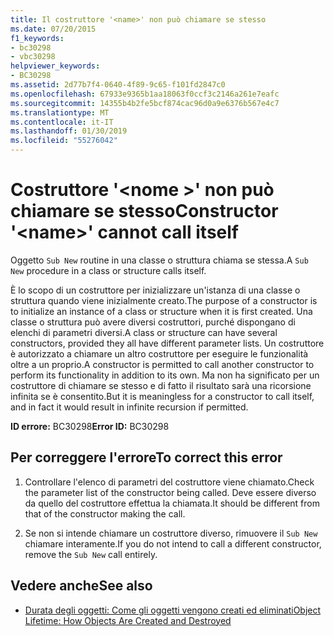 ```yaml
---
title: Il costruttore '<name>' non può chiamare se stesso
ms.date: 07/20/2015
f1_keywords:
- bc30298
- vbc30298
helpviewer_keywords:
- BC30298
ms.assetid: 2d77b7f4-0640-4f89-9c65-f101fd2847c0
ms.openlocfilehash: 67933e9365b1aa18063f0ccf3c2146a261e7eafc
ms.sourcegitcommit: 14355b4b2fe5bcf874cac96d0a9e6376b567e4c7
ms.translationtype: MT
ms.contentlocale: it-IT
ms.lasthandoff: 01/30/2019
ms.locfileid: "55276042"
---
```

# <a name="constructor-name-cannot-call-itself"></a><span data-ttu-id="3ac84-102">Costruttore '\<nome >' non può chiamare se stesso</span><span class="sxs-lookup"><span data-stu-id="3ac84-102">Constructor '\<name>' cannot call itself</span></span>
<span data-ttu-id="3ac84-103">Oggetto `Sub New` routine in una classe o struttura chiama se stessa.</span><span class="sxs-lookup"><span data-stu-id="3ac84-103">A `Sub New` procedure in a class or structure calls itself.</span></span>  
  
 <span data-ttu-id="3ac84-104">È lo scopo di un costruttore per inizializzare un'istanza di una classe o struttura quando viene inizialmente creato.</span><span class="sxs-lookup"><span data-stu-id="3ac84-104">The purpose of a constructor is to initialize an instance of a class or structure when it is first created.</span></span> <span data-ttu-id="3ac84-105">Una classe o struttura può avere diversi costruttori, purché dispongano di elenchi di parametri diversi.</span><span class="sxs-lookup"><span data-stu-id="3ac84-105">A class or structure can have several constructors, provided they all have different parameter lists.</span></span> <span data-ttu-id="3ac84-106">Un costruttore è autorizzato a chiamare un altro costruttore per eseguire le funzionalità oltre a un proprio.</span><span class="sxs-lookup"><span data-stu-id="3ac84-106">A constructor is permitted to call another constructor to perform its functionality in addition to its own.</span></span> <span data-ttu-id="3ac84-107">Ma non ha significato per un costruttore di chiamare se stesso e di fatto il risultato sarà una ricorsione infinita se è consentito.</span><span class="sxs-lookup"><span data-stu-id="3ac84-107">But it is meaningless for a constructor to call itself, and in fact it would result in infinite recursion if permitted.</span></span>  
  
 <span data-ttu-id="3ac84-108">**ID errore:** BC30298</span><span class="sxs-lookup"><span data-stu-id="3ac84-108">**Error ID:** BC30298</span></span>  
  
## <a name="to-correct-this-error"></a><span data-ttu-id="3ac84-109">Per correggere l'errore</span><span class="sxs-lookup"><span data-stu-id="3ac84-109">To correct this error</span></span>  
  
1.  <span data-ttu-id="3ac84-110">Controllare l'elenco di parametri del costruttore viene chiamato.</span><span class="sxs-lookup"><span data-stu-id="3ac84-110">Check the parameter list of the constructor being called.</span></span> <span data-ttu-id="3ac84-111">Deve essere diverso da quello del costruttore effettua la chiamata.</span><span class="sxs-lookup"><span data-stu-id="3ac84-111">It should be different from that of the constructor making the call.</span></span>  
  
2.  <span data-ttu-id="3ac84-112">Se non si intende chiamare un costruttore diverso, rimuovere il `Sub New` chiamare interamente.</span><span class="sxs-lookup"><span data-stu-id="3ac84-112">If you do not intend to call a different constructor, remove the `Sub New` call entirely.</span></span>  
  
## <a name="see-also"></a><span data-ttu-id="3ac84-113">Vedere anche</span><span class="sxs-lookup"><span data-stu-id="3ac84-113">See also</span></span>
- [<span data-ttu-id="3ac84-114">Durata degli oggetti: Come gli oggetti vengono creati ed eliminati</span><span class="sxs-lookup"><span data-stu-id="3ac84-114">Object Lifetime: How Objects Are Created and Destroyed</span></span>](../../../visual-basic/programming-guide/language-features/objects-and-classes/object-lifetime-how-objects-are-created-and-destroyed.md)
